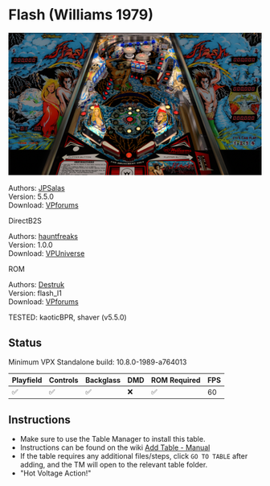 # Flash (Williams 1979)

![Table Preview](../../images/vpx-flash1979-preview.jpg)

Authors: [JPSalas](https://www.vpforums.org/index.php?showuser=277)  
Version: 5.5.0  
Download: [VPforums](https://www.vpforums.org/index.php?app=downloads&showfile=12024)

DirectB2S

Authors: [hauntfreaks](https://vpuniverse.com/profile/5216-hauntfreaks/)  
Version:  1.0.0  
Download: [VPUniverse](https://vpuniverse.com/files/file/14340-flash-williams-1979-b2s/)

ROM

Authors: [Destruk](https://www.vpforums.org/index.php?showuser=5)  
Version:  flash_l1  
Download: [VPforums](http://www.vpforums.org/index.php?app=downloads&showfile=758)

TESTED: kaoticBPR, shaver (v5.5.0)

## Status 

Minimum VPX Standalone build: 10.8.0-1989-a764013

| Playfield | Controls | Backglass | DMD | ROM Required | FPS | 
|-----------|----------|-----------|-----|--------------|-----|
| :white_check_mark: | :white_check_mark: | :white_check_mark: | :x: | :white_check_mark: | 60 |

## Instructions

- Make sure to use the Table Manager to install this table.
- Instructions can be found on the wiki [Add Table - Manual](https://github.com/LegendsUnchained/vpx-standalone-alp4k/wiki/%5B04%5D-%F0%9F%A7%A1-TM-%E2%80%90-Other-Features#add-table---manual)
- If the table requires any additional files/steps, click `GO TO TABLE` after adding, and the TM will open to the relevant table folder.
- "Hot Voltage Action!"

